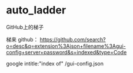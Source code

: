 # auto_ladder
GitHub上的梯子

梯来 github： https://github.com/search?o=desc&q=extension%3Ajson+filename%3Agui-config+server+password&s=indexed&type=Code

google intitle:"index of" /gui-config.json
